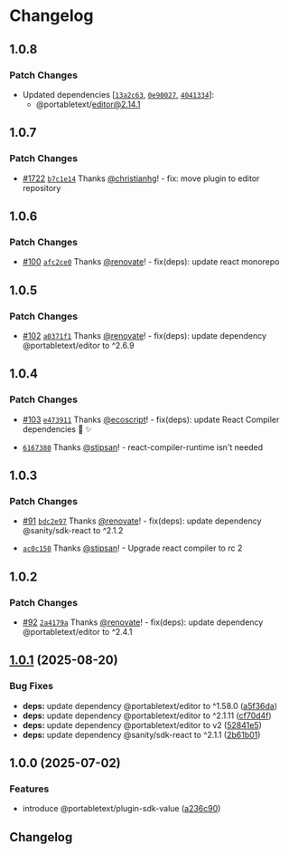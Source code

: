 # Changelog

## 1.0.8

### Patch Changes

- Updated dependencies [[`13a2c63`](https://github.com/portabletext/editor/commit/13a2c6337cc48773fe84baaa5f6ddbbc9502b683), [`0e90027`](https://github.com/portabletext/editor/commit/0e90027a750c49f0dfa1273b26b367fbbc20f59c), [`4041334`](https://github.com/portabletext/editor/commit/4041334f4474b00b275f94532e4baddcc1b906ab)]:
  - @portabletext/editor@2.14.1

## 1.0.7

### Patch Changes

- [#1722](https://github.com/portabletext/editor/pull/1722) [`b7c1e14`](https://github.com/portabletext/editor/commit/b7c1e14ca63990adf2cec0fb858fd9170ae86518) Thanks [@christianhg](https://github.com/christianhg)! - fix: move plugin to editor repository

## 1.0.6

### Patch Changes

- [#100](https://github.com/portabletext/plugins/pull/100) [`afc2ce0`](https://github.com/portabletext/plugins/commit/afc2ce0047bc66fe84adb6324efddc5fea182a71) Thanks [@renovate](https://github.com/apps/renovate)! - fix(deps): update react monorepo

## 1.0.5

### Patch Changes

- [#102](https://github.com/portabletext/plugins/pull/102) [`a0371f1`](https://github.com/portabletext/plugins/commit/a0371f122f95a3bb38907230c53ee5f2c559dd18) Thanks [@renovate](https://github.com/apps/renovate)! - fix(deps): update dependency @portabletext/editor to ^2.6.9

## 1.0.4

### Patch Changes

- [#103](https://github.com/portabletext/plugins/pull/103) [`e473911`](https://github.com/portabletext/plugins/commit/e4739110312b43c04631f64811621091719aa33f) Thanks [@ecoscript](https://github.com/apps/ecoscript)! - fix(deps): update React Compiler dependencies 🤖 ✨

- [`6167380`](https://github.com/portabletext/plugins/commit/61673805b83e5c54163e22beeb98f02df7f0c231) Thanks [@stipsan](https://github.com/stipsan)! - react-compiler-runtime isn't needed

## 1.0.3

### Patch Changes

- [#91](https://github.com/portabletext/plugins/pull/91) [`bdc2e97`](https://github.com/portabletext/plugins/commit/bdc2e971c796e1861c4fbf53bb81b4614f60fa49) Thanks [@renovate](https://github.com/apps/renovate)! - fix(deps): update dependency @sanity/sdk-react to ^2.1.2

- [`ac0c150`](https://github.com/portabletext/plugins/commit/ac0c150e769500d39a598b0a3da74617a3f29701) Thanks [@stipsan](https://github.com/stipsan)! - Upgrade react compiler to rc 2

## 1.0.2

### Patch Changes

- [#92](https://github.com/portabletext/plugins/pull/92) [`2a4179a`](https://github.com/portabletext/plugins/commit/2a4179a5d76028180f722fd126aa4c41503d10f5) Thanks [@renovate](https://github.com/apps/renovate)! - fix(deps): update dependency @portabletext/editor to ^2.4.1

## [1.0.1](https://github.com/portabletext/plugins/compare/plugin-sdk-value-v1.0.0...plugin-sdk-value-v1.0.1) (2025-08-20)

### Bug Fixes

- **deps:** update dependency @portabletext/editor to ^1.58.0 ([a5f36da](https://github.com/portabletext/plugins/commit/a5f36dac0dc2cd6fcfa5c1d5a257226a5ee4ffbd))
- **deps:** update dependency @portabletext/editor to ^2.1.11 ([cf70d4f](https://github.com/portabletext/plugins/commit/cf70d4f7348339b89fd20f64798a0cb6966847d8))
- **deps:** update dependency @portabletext/editor to v2 ([52841e5](https://github.com/portabletext/plugins/commit/52841e5beea4a906bd0659c816c3269660110e9b))
- **deps:** update dependency @sanity/sdk-react to ^2.1.1 ([2b61b01](https://github.com/portabletext/plugins/commit/2b61b010449540c9597d8ed6b315e10810107021))

## 1.0.0 (2025-07-02)

### Features

- introduce @portabletext/plugin-sdk-value ([a236c90](https://github.com/portabletext/plugins/commit/a236c90c9a44cd345401e34cb9a8f0c6eb20a62b))

## Changelog
